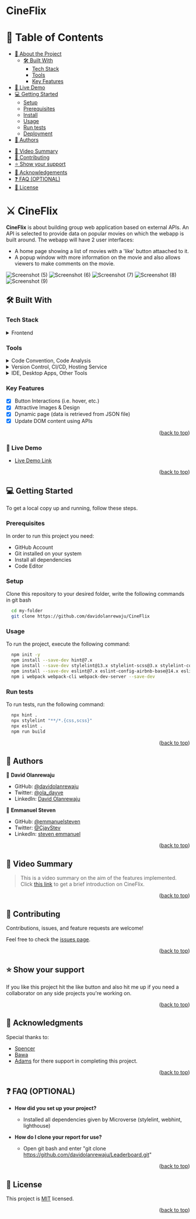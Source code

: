 # CineFlix

<!--
HOW TO USE:
This is an example of how you may give instructions on setting up your project locally.

Modify this file to match your project and remove sections that don't apply.

REQUIRED SECTIONS:
- Table of Contents
- About the Project
  - Built With
  - Live Demo
- Getting Started
- Authors
- Future Features
- Contributing
- Show your support
- Acknowledgements
- License

OPTIONAL SECTIONS:
- FAQ

After you're finished please remove all the comments and instructions!
-->
<!-- TABLE OF CONTENTS -->

# 📗 Table of Contents

- [📖 About the Project](#about-project)
  - [🛠 Built With](#built-with)
    - [Tech Stack](#tech-stack)
    - [Tools](#tools)
    - [Key Features](#key-features)
 - [🚀 Live Demo](#live-demo)
- [💻 Getting Started](#getting-started)
  - [Setup](#setup)
  - [Prerequisites](#prerequisites)
  - [Install](#install)
  - [Usage](#usage)
  - [Run tests](#run-tests)
  - [Deployment](#triangular_flag_on_post-deployment)
- [👥 Authors](#authors)
<!-- - [🔭 Future Features](#future-features) -->
 - [🎥 Video Summary](#video-summary)
- [🤝 Contributing](#contributing)
- [⭐️ Show your support](#support)
- [🙏 Acknowledgements](#acknowledgements)
- [❓ FAQ (OPTIONAL)](#faq)
- [📝 License](#license)

<!-- PROJECT DESCRIPTION -->

# ⚔ CineFlix <a name="about-project"></a>

**CineFlix** is about building group web application based on external APIs. An API is selected to provide data on popular movies on which the webapp is built around. The webapp will have 2 user interfaces:

- A home page showing a list of movies with a 'like' button attaached to it.
- A popup window with more information on the movie and also allows viewers to make comments on the movie.

![Screenshot (5)](https://user-images.githubusercontent.com/63909901/236642114-ee2128ea-48e2-45ea-9c2a-d03120f14edd.png)
![Screenshot (6)](https://user-images.githubusercontent.com/63909901/236642153-8636d0c3-d743-4a35-b308-3d6c507c290c.png)
![Screenshot (7)](https://user-images.githubusercontent.com/63909901/236642166-6672fc50-5122-4f97-80b0-f59249f72be9.png)
![Screenshot (8)](https://user-images.githubusercontent.com/63909901/236642176-059d9bc7-d912-4596-8652-5396a9bffd6d.png)
![Screenshot (9)](https://user-images.githubusercontent.com/63909901/236642183-24171bbd-91fd-4c45-8d7b-64144a0600b9.png)

## 🛠 Built With <a name="built-with"></a>

### Tech Stack <a name="tech-stack"></a>

<details>
  <summary>Frontend</summary>
  <ul>
    <li>HTML</li>
    <li>CSS</li>
    <li>Linters</li>
    <li>GitHub Flow</li>
    <li>Git Flow</li>
    <li>Javascript</li>
    <li>Webpack</li>
  </ul>
</details>

### Tools <a name="tools"></a>

  <details>
    <summary>Code Convention, Code Analysis</summary>
      <ul>
        <li><a href="https://eslint.org/">ESLint</a></li>
        <li><a href="https://webhint.io/">Webhint</a></li>
        <li><a href="https://stylelint.io/">Stylelint</a></li>
        <li><a href="https://chrome.google.com/webstore/detail/lighthouse/blipmdconlkpinefehnmjammfjpmpbjk?hl=en">Lighthouse</a></li>
        <li><a href="https://www.npmjs.com/package/npm-check">node_modules checker</a></li>
      </ul>
  </details>
  <details>
    <summary>Version Control, CI/CD, Hosting Service</summary>
      <ul>
        <li><a href="https://pages.github.com/">Github Pages</a></li>
        <li><a href="https://github.com/features/actions">Github Actions</a></li>
        <li><a href="https://git-scm.com/">Gt</a></li>
      </ul>
  </details>
  <details>
    <summary>IDE, Desktop Apps, Other Tools</summary>
      <ul>
        <li><a href="https://code.visualstudio.com/">Visual Studio Code</a></li>
        <li><a href="https://desktop.github.com/">Github Desktop</a></li>
      </ul>
  </details>

<!-- Features -->

### Key Features <a name="key-features"></a>

- [x] Button Interactions (i.e. hover, etc.)
- [x] Attractive Images & Design
- [x] Dynamic page (data is retrieved from JSON file)
- [x] Update DOM content using APIs

<p align="right">(<a href="#readme-top">back to top</a>)</p>

<!-- LIVE DEMO -->
### 🚀 Live Demo <a name="live-demo"></a>
- [Live Demo Link](https://davidolanrewaju.github.io/CineFlix/dist/)

<p align="right">(<a href="#readme-top">back to top</a>)</p>

<!-- GETTING STARTED -->

## 💻 Getting Started <a name="getting-started"></a>

To get a local copy up and running, follow these steps.

### Prerequisites

In order to run this project you need:
<ul>

  <li>GitHub Account</li>
  <li>Git installed on your system</li>
  <li>Install all dependencies</li>
  <li>Code Editor</li>
</ul>

### Setup

Clone this repository to your desired folder, write the following commands in git bash

```sh
  cd my-folder
  git clone https://github.com/davidolanrewaju/CineFlix
```

### Usage

To run the project, execute the following command:

```sh
  npm init -y
  npm install --save-dev hint@7.x
  npm install --save-dev stylelint@13.x stylelint-scss@3.x stylelint-config-standard@21.x stylelint-csstree-validator@1.x
  npm install --save-dev eslint@7.x eslint-config-airbnb-base@14.x eslint-plugin-import@2.x babel-eslint@10.x
  npm i webpack webpack-cli webpack-dev-server --save-dev
```

### Run tests

To run tests, run the following command:

```sh
  npx hint .
  npx stylelint "**/*.{css,scss}"
  npx eslint .
  npm run build
```

<p align="right">(<a href="#readme-top">back to top</a>)</p>

<!-- AUTHORS -->

## 👥 Authors <a name="authors"></a>

👤 **David Olanrewaju**

- GitHub: [@davidolanrewaju](https://github.com/dave-prog)
- Twitter: [@ola_dayve](https://twitter.com/ola_dayve)
- LinkedIn: [David Olanrewaju](https://www.linkedin.com/in/david-olanrewaju)

👤 **Emmanuel Steven**

- GitHub: [@emmanuelsteven](https://github.com/emmanuelsteven)
- Twitter: [@CjayStev](https://twitter.com/CjayStev)
- LinkedIn: [steven emmanuel](https://www.linkedin.com/in/steven-emmanuel-75a03a141/)

<p align="right">(<a href="#readme-top">back to top</a>)</p>

<!-- FUTURE FEATURES -->

<!-- ## 🔭 Future Features <a name="future-features"></a>

- [ ] Set alarms for actions
- [ ] Download action list as images, pdfs or docs

<p align="right">(<a href="#readme-top">back to top</a>)</p> -->

<!-- VIDEO SUMMARY -->
## 🎥 Video Summary <a name="video-summary"></a>
>This is a video summary on the aim of the features implemented.</br>
Click [this link](https://drive.google.com/file/d/1lR3ce165nLBaLiN2gQ-fvVdlqXOIqz5g/view?usp=sharing) to get a brief introduction on CineFlix.

<p align="right">(<a href="#readme-top">back to top</a>)</p>

<!-- CONTRIBUTING -->

## 🤝 Contributing <a name="contributing"></a>

Contributions, issues, and feature requests are welcome!

Feel free to check the [issues page](https://github.com/davidolanrewaju/Leaderboard/issues).

<p align="right">(<a href="#readme-top">back to top</a>)</p>

<!-- SUPPORT -->

## ⭐️ Show your support <a name="support"></a>

If you like this project hit the like button and also hit me up if you need a collaborator on any side projects you're working on.

<p align="right">(<a href="#readme-top">back to top</a>)</p>

<!-- ACKNOWLEDGEMENTS -->

## 🙏 Acknowledgments <a name="acknowledgements"></a>

Special thanks to:

- [Spencer](https://github.com/skabeo)
- [Bawa](https://github.com/CaptainBawa)
- [Adams](https://github.com/Adams-Ghub) for there support in completing this project.

<p align="right">(<a href="#readme-top">back to top</a>)</p>

<!-- FAQ (optional) -->

## ❓ FAQ (OPTIONAL) <a name="faq"></a>

- **How did you set up your project?**

  - Installed all dependencies given by Microverse (stylelint, webhint, lighthouse)

- **How do I clone your report for use?**

  - Open git bash and enter "git clone <https://github.com/davidolanrewaju/Leaderboard.git>"

<p align="right">(<a href="#readme-top">back to top</a>)</p>

<!-- LICENSE -->

## 📝 License <a name="license"></a>

This project is [MIT](./LICENSE) licensed.

<p align="right">(<a href="#readme-top">back to top</a>)</p>
